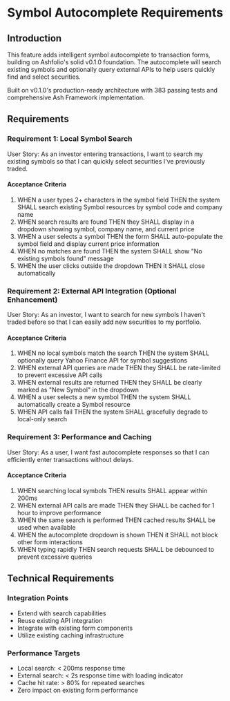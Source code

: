 # Symbol Autocomplete Requirements

## Introduction

This feature adds intelligent symbol autocomplete to transaction forms, building on Ashfolio's solid v0.1.0 foundation. The autocomplete will search existing symbols and optionally query external APIs to help users quickly find and select securities.

Built on v0.1.0's production-ready architecture with 383 passing tests and comprehensive Ash Framework implementation.

## Requirements

### Requirement 1: Local Symbol Search

User Story: As an investor entering transactions, I want to search my existing symbols so that I can quickly select securities I've previously traded.

#### Acceptance Criteria

1. WHEN a user types 2+ characters in the symbol field THEN the system SHALL search existing Symbol resources by symbol code and company name
2. WHEN search results are found THEN they SHALL display in a dropdown showing symbol, company name, and current price
3. WHEN a user selects a symbol THEN the form SHALL auto-populate the symbol field and display current price information
4. WHEN no matches are found THEN the system SHALL show "No existing symbols found" message
5. WHEN the user clicks outside the dropdown THEN it SHALL close automatically

### Requirement 2: External API Integration (Optional Enhancement)

User Story: As an investor, I want to search for new symbols I haven't traded before so that I can easily add new securities to my portfolio.

#### Acceptance Criteria

1. WHEN no local symbols match the search THEN the system SHALL optionally query Yahoo Finance API for symbol suggestions
2. WHEN external API queries are made THEN they SHALL be rate-limited to prevent excessive API calls
3. WHEN external results are returned THEN they SHALL be clearly marked as "New Symbol" in the dropdown
4. WHEN a user selects a new symbol THEN the system SHALL automatically create a Symbol resource
5. WHEN API calls fail THEN the system SHALL gracefully degrade to local-only search

### Requirement 3: Performance and Caching

User Story: As a user, I want fast autocomplete responses so that I can efficiently enter transactions without delays.

#### Acceptance Criteria

1. WHEN searching local symbols THEN results SHALL appear within 200ms
2. WHEN external API calls are made THEN they SHALL be cached for 1 hour to improve performance
3. WHEN the same search is performed THEN cached results SHALL be used when available
4. WHEN the autocomplete dropdown is shown THEN it SHALL not block other form interactions
5. WHEN typing rapidly THEN search requests SHALL be debounced to prevent excessive queries

## Technical Requirements

### Integration Points

- Extend with search capabilities
- Reuse existing API integration
- Integrate with existing form components
- Utilize existing caching infrastructure

### Performance Targets

- Local search: < 200ms response time
- External search: < 2s response time with loading indicator
- Cache hit rate: > 80% for repeated searches
- Zero impact on existing form performance
